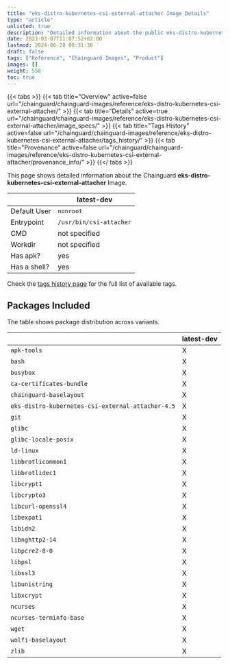 ```yaml
---
title: "eks-distro-kubernetes-csi-external-attacher Image Details"
type: "article"
unlisted: true
description: "Detailed information about the public eks-distro-kubernetes-csi-external-attacher Chainguard Image."
date: 2023-03-07T11:07:52+02:00
lastmod: 2024-06-28 00:31:38
draft: false
tags: ["Reference", "Chainguard Images", "Product"]
images: []
weight: 550
toc: true
---
```


{{< tabs >}}
{{< tab title="Overview" active=false url="/chainguard/chainguard-images/reference/eks-distro-kubernetes-csi-external-attacher/" >}}
{{< tab title="Details" active=true url="/chainguard/chainguard-images/reference/eks-distro-kubernetes-csi-external-attacher/image_specs/" >}}
{{< tab title="Tags History" active=false url="/chainguard/chainguard-images/reference/eks-distro-kubernetes-csi-external-attacher/tags_history/" >}}
{{< tab title="Provenance" active=false url="/chainguard/chainguard-images/reference/eks-distro-kubernetes-csi-external-attacher/provenance_info/" >}}
{{</ tabs >}}

This page shows detailed information about the Chainguard **eks-distro-kubernetes-csi-external-attacher** Image.

|              | latest-dev              |
|--------------|-------------------------|
| Default User | `nonroot`               |
| Entrypoint   | `/usr/bin/csi-attacher` |
| CMD          | not specified           |
| Workdir      | not specified           |
| Has apk?     | yes                     |
| Has a shell? | yes                     |

Check the [tags history page](/chainguard/chainguard-images/reference/eks-distro-kubernetes-csi-external-attacher/tags_history/) for the full list of available tags.

## Packages Included
The table shows package distribution across variants.

|                                                   | latest-dev |
|---------------------------------------------------|------------|
| `apk-tools`                                       | X          |
| `bash`                                            | X          |
| `busybox`                                         | X          |
| `ca-certificates-bundle`                          | X          |
| `chainguard-baselayout`                           | X          |
| `eks-distro-kubernetes-csi-external-attacher-4.5` | X          |
| `git`                                             | X          |
| `glibc`                                           | X          |
| `glibc-locale-posix`                              | X          |
| `ld-linux`                                        | X          |
| `libbrotlicommon1`                                | X          |
| `libbrotlidec1`                                   | X          |
| `libcrypt1`                                       | X          |
| `libcrypto3`                                      | X          |
| `libcurl-openssl4`                                | X          |
| `libexpat1`                                       | X          |
| `libidn2`                                         | X          |
| `libnghttp2-14`                                   | X          |
| `libpcre2-8-0`                                    | X          |
| `libpsl`                                          | X          |
| `libssl3`                                         | X          |
| `libunistring`                                    | X          |
| `libxcrypt`                                       | X          |
| `ncurses`                                         | X          |
| `ncurses-terminfo-base`                           | X          |
| `wget`                                            | X          |
| `wolfi-baselayout`                                | X          |
| `zlib`                                            | X          |

